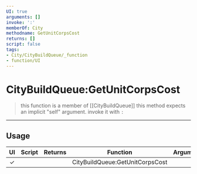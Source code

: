 ```yaml
---
UI: true
arguments: []
invoke: ':'
memberOf: City
methodname: GetUnitCorpsCost
returns: []
script: false
tags:
- City/CityBuildQueue/_function
- function/UI
---
```

# CityBuildQueue:GetUnitCorpsCost
> this function is a member of [[CityBuildQueue]]
> this method expects an implicit "self" argument. invoke it with `:`
-----
## Usage
|  UI | Script | Returns | Function | Arguments |
|:---:|:------:|-------:|:--------:|:---------|
|✓| ||CityBuildQueue:GetUnitCorpsCost||
